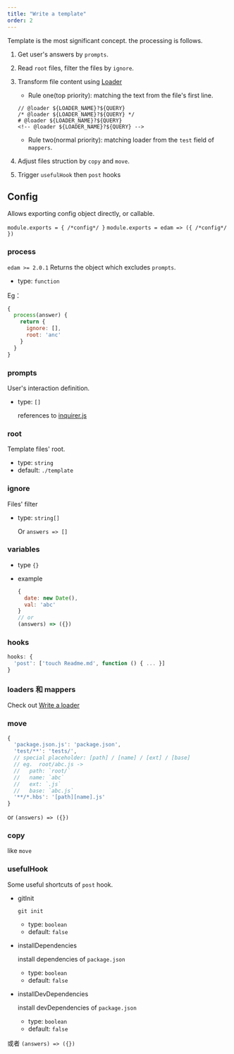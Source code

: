 ```yaml
---
title: "Write a template"
order: 2
---
```


Template is the most significant concept. the processing is follows.

1. Get user's answers by `prompts`.
2. Read `root` files, filter the files by `ignore`.
3. Transform file content using [Loader](./write-loader.md)

   * Rule one(top priority): matching the text from the file's first line.

   ```text
   // @loader ${LOADER_NAME}?${QUERY}
   /* @loader ${LOADER_NAME}?${QUERY} */
   # @loader ${LOADER_NAME}?${QUERY}
   <!-- @loader ${LOADER_NAME}?${QUERY} -->
   ```

   * Rule two(normal priority): matching loader from the `test` field of `mappers`.

4. Adjust files struction by `copy` and `move`.
5. Trigger `usefulHook` then `post` hooks

## Config

Allows exporting config object directly, or callable.

`module.exports = { /*config*/ }`
`module.exports = edam => ({ /*config*/ })`

### process

`edam >= 2.0.1`  Returns the object which excludes `prompts`.

* type: `function`

Eg：
```javascript
{
  process(answer) {
    return {
      ignore: [],
      root: 'anc'
    }
  }
}
```

### prompts

User's interaction definition.

* type: `[]`

  references to [inquirer.js](https://github.com/SBoudrias/Inquirer.js/)

### root

Template files' root.

* type: `string`
* default: `./template`

### ignore

Files' filter

* type: `string[]`

  Or `answers => []`

### variables

* type `{}`
* example

  ```javascript
  {
    date: new Date(),
    val: 'abc'
  }
  // or
  (answers) => ({})
  ```

### hooks

```javascript
hooks: {
  'post': ['touch Readme.md', function () { ... }]
}
```

### loaders 和 mappers

Check out [Write a loader](./write-loader.md)

### move

```javascript
{
  'package.json.js': 'package.json',
  'test/**': 'tests/',
  // special placeholder: [path] / [name] / [ext] / [base]
  // eg.  root/abc.js -> 
  //   path: `root/`
  //   name: `abc`
  //   ext: `.js`
  //   base: `abc.js`
  '**/*.hbs': '[path][name].js'
}
```

or `(answers) => ({})`

### copy

like `move`

### usefulHook

Some useful shortcuts of `post` hook. 

* gitInit

  `git init`

  * type: `boolean`
  * default: `false`

* installDependencies

  install dependencies of `package.json`

  * type: `boolean`
  * default: `false`

* installDevDependencies

  install devDependencies of `package.json`

  * type: `boolean`
  * default: `false`

或者 `(answers) => ({})`
